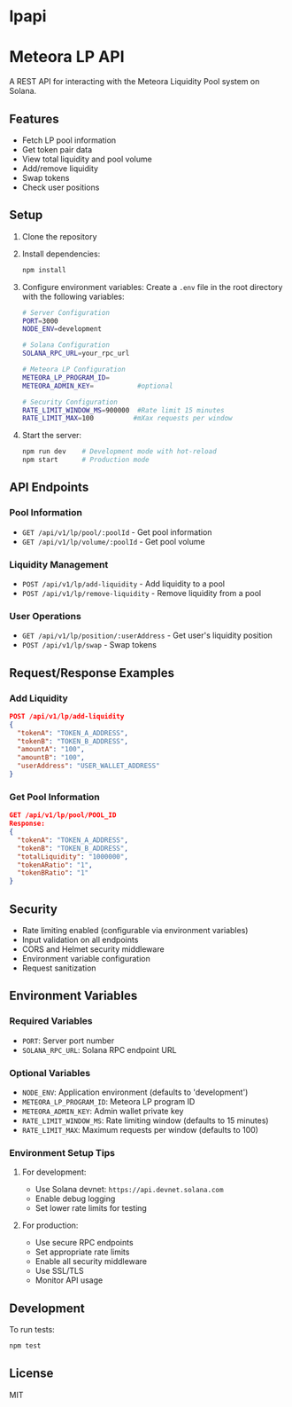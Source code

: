 # lpapi
# Meteora LP API

A REST API for interacting with the Meteora Liquidity Pool system on Solana.

## Features

- Fetch LP pool information
- Get token pair data
- View total liquidity and pool volume
- Add/remove liquidity
- Swap tokens
- Check user positions

## Setup

1. Clone the repository
2. Install dependencies:
   ```bash
   npm install
   ```
3. Configure environment variables:
   Create a `.env` file in the root directory with the following variables:
   ```bash
   # Server Configuration
   PORT=3000                    
   NODE_ENV=development         

   # Solana Configuration
   SOLANA_RPC_URL=your_rpc_url  

   # Meteora LP Configuration
   METEORA_LP_PROGRAM_ID=       
   METEORA_ADMIN_KEY=           #optional
   
   # Security Configuration
   RATE_LIMIT_WINDOW_MS=900000  #Rate limit 15 minutes
   RATE_LIMIT_MAX=100          #mXax requests per window
   ```

4. Start the server:
   ```bash
   npm run dev    # Development mode with hot-reload
   npm start      # Production mode
   ```

## API Endpoints

### Pool Information
- `GET /api/v1/lp/pool/:poolId` - Get pool information
- `GET /api/v1/lp/volume/:poolId` - Get pool volume

### Liquidity Management
- `POST /api/v1/lp/add-liquidity` - Add liquidity to a pool
- `POST /api/v1/lp/remove-liquidity` - Remove liquidity from a pool

### User Operations
- `GET /api/v1/lp/position/:userAddress` - Get user's liquidity position
- `POST /api/v1/lp/swap` - Swap tokens

## Request/Response Examples

### Add Liquidity
```json
POST /api/v1/lp/add-liquidity
{
  "tokenA": "TOKEN_A_ADDRESS",
  "tokenB": "TOKEN_B_ADDRESS",
  "amountA": "100",
  "amountB": "100",
  "userAddress": "USER_WALLET_ADDRESS"
}
```

### Get Pool Information
```json
GET /api/v1/lp/pool/POOL_ID
Response:
{
  "tokenA": "TOKEN_A_ADDRESS",
  "tokenB": "TOKEN_B_ADDRESS",
  "totalLiquidity": "1000000",
  "tokenARatio": "1",
  "tokenBRatio": "1"
}
```

## Security

- Rate limiting enabled (configurable via environment variables)
- Input validation on all endpoints
- CORS and Helmet security middleware
- Environment variable configuration
- Request sanitization

## Environment Variables

### Required Variables
- `PORT`: Server port number
- `SOLANA_RPC_URL`: Solana RPC endpoint URL

### Optional Variables
- `NODE_ENV`: Application environment (defaults to 'development')
- `METEORA_LP_PROGRAM_ID`: Meteora LP program ID
- `METEORA_ADMIN_KEY`: Admin wallet private key
- `RATE_LIMIT_WINDOW_MS`: Rate limiting window (defaults to 15 minutes)
- `RATE_LIMIT_MAX`: Maximum requests per window (defaults to 100)

### Environment Setup Tips
1. For development:
   - Use Solana devnet: `https://api.devnet.solana.com`
   - Enable debug logging
   - Set lower rate limits for testing

2. For production:
   - Use secure RPC endpoints
   - Set appropriate rate limits
   - Enable all security middleware
   - Use SSL/TLS
   - Monitor API usage

## Development

To run tests:
```bash
npm test
```

## License

MIT
